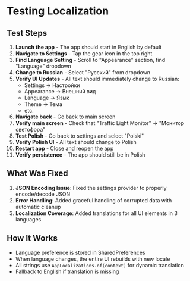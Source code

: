 # Testing Localization

## Test Steps

1. **Launch the app** - The app should start in English by default
2. **Navigate to Settings** - Tap the gear icon in the top right
3. **Find Language Setting** - Scroll to "Appearance" section, find "Language" dropdown
4. **Change to Russian** - Select "Русский" from dropdown
5. **Verify UI Updates** - All text should immediately change to Russian:
   - Settings → Настройки
   - Appearance → Внешний вид
   - Language → Язык
   - Theme → Тема
   - etc.
6. **Navigate back** - Go back to main screen
7. **Verify main screen** - Check that "Traffic Light Monitor" → "Монитор светофора"
8. **Test Polish** - Go back to settings and select "Polski"
9. **Verify Polish UI** - All text should change to Polish
10. **Restart app** - Close and reopen the app
11. **Verify persistence** - The app should still be in Polish

## What Was Fixed

1. **JSON Encoding Issue**: Fixed the settings provider to properly encode/decode JSON
2. **Error Handling**: Added graceful handling of corrupted data with automatic cleanup
3. **Localization Coverage**: Added translations for all UI elements in 3 languages

## How It Works

- Language preference is stored in SharedPreferences
- When language changes, the entire UI rebuilds with new locale
- All strings use `AppLocalizations.of(context)` for dynamic translation
- Fallback to English if translation is missing